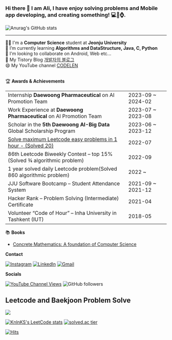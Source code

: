<!-- ![header](https://capsule-render.vercel.app/api?type=waving&color=auto&height=200&section=header&text=Alisherka7%20&fontSize=90) -->
### Hi there 👋 I am Ali, I have enjoy solving problems and Mobile app developing, and creating something! 💻📱⌚️.<br>
![Anurag's GitHub stats](https://github-readme-stats.vercel.app/api?username=Alisherka7&show_icons=true&theme=dracula)<br>
<hr>
👨‍🎓 I'm a <b>Computer Science</b> student at <b>Jeonju University</b><br>
📖 I’m currently learning <b>Algorithms and DataStructure, Java, C, Python</b><br>
👯 I'm looking to collaborate on Android, Web etc...<br>
💬 My Tistory Blog <a href="https://alisher.tistory.com/">개발자의 블로그</a><br>
😄 My YouTube channel <a href="https://www.youtube.com/channel/UCSSxz9RATKJD9Qa8_IgpqAA">CODELEN</a><br><br>

:trophy: **Awards & Achievements**
<table>
<tr>
    <td>Internship <b>Daewoong Pharmaceutical</b> on AI Promotion Team</td>
    <td>2023-09 ~ 2024-02</td>
</tr>
<tr>
    <td>Work Experience at <b>Daewoong Pharmaceutical</b> on AI Promotion Team</td>
    <td>2023-07 ~ 2023-08</td>
</tr>
<tr>
    <td>Scholar in the <b>5th Daewoong AI-Big Data</b> Global Scholarship Program</td>
    <td>2023-06 ~ 2023-12</td>
</tr>
  <tr>
    <td><a href="https://youtu.be/H0M4NSHu_sQ">Solve maximum Leetcode easy problems in 1 hour - (Solved 20) </a></td>
    <td>2022-07</td>
</tr>
<tr>
    <td>86th Leetcode Biweekly Contest – top 15% (Solved 3⁄4 algorithmic problem) </td>
    <td>2022-09</td>
</tr>
  <tr>
    <td>1 year solved daily Leetcode problem(Solved 860 algorithmic problem) </td>
    <td>2022 ~ </td>
</tr>
<tr>
    <td>JJU Software Bootcamp – Student Attendance System  </td>
    <td>2021-09 ~ 2021-12</td>
</tr>
   <tr>
    <td>Hacker Rank – Problem Solving (Intermediate) Certificate</td>
    <td>2021-04</td>
</tr>
<tr>
    <td>Volunteer “Code of Hour” – Inha University in Tashkent (IUT)</td>
    <td>2018-05</td>
</tr>
</table>

<!--
* Scholar in the **5th Daewoong AI-Big Data** Global Scholarship Program - 2023-06 ~ 2023-12
* 86th Leetcode Biweekly Contest – top 15%                               - 2022/09
* 1 year solved (Daily) Leetcode problem - (Solved 860) <br>
* <a href="https://youtu.be/H0M4NSHu_sQ">Solve maximum Leetcode easy problems in 1 hour - (Solved 20) </a>
* Typing test - 1 hour (92 wpm) <br> -->


:books: **Books**
* <a href="https://github.com/Alisherka7/concrete_mathematics_a_foundation_of_cs">Concrete Mathematics: A foundation of Computer Science</a>

**Contact**

[![Instagram](https://img.shields.io/badge/Instagram-E4405F?style=for-the-badge&logo=instagram&logoColor=white)](https://www.instagram.com/sorry_but_im_monster/) 
[![LinkedIn](https://img.shields.io/badge/LinkedIn-0077B5?style=for-the-badge&logo=linkedin&logoColor=white)](https://www.linkedin.com/in/alisherka7/) 
[![Gmail](https://img.shields.io/badge/Gmail-D14836?style=for-the-badge&logo=gmail&logoColor=white&link=mailto:alisherka0151@gmail.com)](mailto:alisherka0151@gmail.com) 


**Socials**


[![YouTube Channel Views](https://img.shields.io/youtube/channel/views/UCSSxz9RATKJD9Qa8_IgpqAA)](https://www.youtube.com/channel/UCSSxz9RATKJD9Qa8_IgpqAA)
![GitHub followers](https://img.shields.io/github/followers/Alisherka7?logo=github)

## Leetcode and Baekjoon Problem Solve
![](https://badges.peiyuan.ch/leetcode/sorry_but_im_monster/ranking)

[![KnlnKS's LeetCode stats](https://leetcode-stats-six.vercel.app/api?username=sorry_but_im_monster&theme=dark)](https://leetcode.com/sorry_but_im_monster/)
[![solved.ac tier](http://mazassumnida.wtf/api/v2/generate_badge?boj=ali0151)](https://solved.ac/ali0151)

[![Hits](https://hits.seeyoufarm.com/api/count/incr/badge.svg?url=https%3A%2F%2Fgithub.com%2FAlisherka7%2FAlisherka7%2F&count_bg=%236DCFD0&title_bg=%23555555&icon=&icon_color=%23E7E7E7&title=hits&edge_flat=false)](https://hits.seeyoufarm.com)

<!--
**Alisherka7/Alisherka7** is a ✨ _special_ ✨ repository because its `README.md` (this file) appears on your GitHub profile.

Here are some ideas to get you started:

- 🔭 I’m currently working on ...
- 🌱 I’m currently learning ...📖
- 👯 I’m looking to collaborate on ...
- 🤔 I’m looking for help with ...
- 💬 Ask me about ...
- 📫 How to reach me: ...
- 😄 Pronouns: ...
- ⚡ Fun fact: ...
-->
